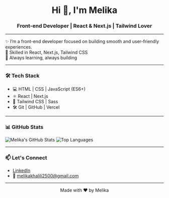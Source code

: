 <h1 align="center">Hi 👋, I'm Melika</h1>
<h3 align="center">Front-end Developer | React & Next.js | Tailwind Lover</h3>

---

✨ I’m a front-end developer focused on building smooth and user-friendly experiences.  
🚀 Skilled in React, Next.js, Tailwind CSS  
🌱 Always learning, always building

---

### 🛠️ Tech Stack
- 💻 HTML | CSS | JavaScript (ES6+)
- ⚛️ React | Next.js
- 🎨 Tailwind CSS | Sass
- 🛠 Git | GitHub | Vercel

---

### 📊 GitHub Stats

![Melika's GitHub Stats](https://github-readme-stats.vercel.app/api?username=MelikaKhalili&show_icons=true&theme=radical)
![Top Languages](https://github-readme-stats.vercel.app/api/top-langs/?username=MelikaKhalili&layout=compact&theme=radical)


---

### 📫 Let's Connect
- [LinkedIn](https://www.linkedin.com/in/melikakhalili/)
- 📧 melikakhalili2500@gmail.com

---

<p align="center">
  Made with ❤️ by Melika
</p>
